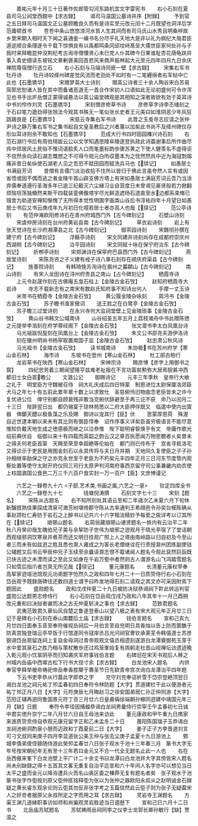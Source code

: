 <!-- { "loadSidebar": true } -->
　　嘉祐元年十月三十日著作佐郎管勾河东路机宜文字雷宪书
　　右小石刻在夏县司马公祠堂西舘中【求古録】
　　谒司马温国公墓诗并序【附録】
　　予到官之五日拜司马温国文正公墓顾瞻良久而有是诗实至元改元闰十二月既望也洞洋后学范庸顿首书
　　苍苍中条山悠悠洓河水哲人生其间而有司马氏山水秀且明桑梓故乡里宋朝入相时天下闻之喜通鉴一编书名分尽乎礼天地大是非以礼为纲纪大哉君臣道逆顺合条理遂令千载下惊惧良有以禹都鸣条冈邱坟峙髙垒大儒世臣家何处孙与子我时来拜瞻昆仲没荆杞考古询寺僧懐贤心未巳党人仆其碑今日果谁耻杏花荫龟趺异事入青史细读东坡铭文章剰褒美回首悲风来商声振林起大元至元四年四月九日余庆禅院尊宿僧行选立石
　　右小石刻与马端诗同嵌一壁【求古録】
　　宋集右军书牡丹诗
　　牡丹诗较绛州碑差觉风流而老劲处不如时有一二笔纒绵者右军帖中亡此也【石墨镌华】
　　宋赠梦英大士诗刻
　　赠英公诗者三十余人陶谷宋白苏易简郭忠恕诸人皆在其中而备诸恶道无一首合作宋初人口语如此无论初盛何可令许浑见也书手出庐岳僧正蒙得诚悬法以英公庙堂碑观是其相知之深者故欲有効于英耳诗中书刘伶作刘灵【石墨镌华】
　　宋刻僧彦修草书诗
　　彦修草字诗李丕绪刻之于石曰笔力遒劲得张旭法今观其书殊无一笔似张长史者王元美曰如淮阴恶少年风狂跳踉良是【石墨镌华】
　　宋慈云寺集右军书诗
　　此晋之玉兎寺志应请之张仲尹诗之静万集右军书之集书起自文皇圣教后之兴者蔑以加矣此书尚不及绛州碑仅存形似耳诗则余不敢知也【石墨镌华】
　　范成大行书四时田园襍兴诗石刻
　　右范石湖行书后有周伯琦跋云公以文学知遇思陵阜陵遂登执政此诗葢谢事后所作曲尽呉中郊居风土民俗不惟词语脍炙人口而笔墨标韵歩骤苏黄之下使人健羡名不虚得讵不信然余向读石湖志慨想之不可得今观元白所収墨本为之怃然然呉中近为海冦剽刼痛非昔日矣纵使石湖老人见之吾恐不赋田园而赋洗兵马也【牍记】
　　如愚居士书满庭芳词
　　昔僧有言儒门淡泊收拾不住所以皆归于佛此言虽夸然人实有或因省悟或因不偶而逃之者金陵牛首山辟支佛方塔上有宋如愚居士满庭芳词云吾乃当涂弃儒奉道遵行圣海多年已逾三纪截灭六尘縁习业自营度日未曾谒见豪贤般若力掀翻烦恼坦荡独翛然来斯干四载装銮佛像塔宇尽光鲜造遮旸石道直至水边都系束脩已镪舍为助道安禅知惭愧了无所得本觉性明圎字画类山谷后书淳祐四年十月望日如愚居士书后又书云庚戌年九月初日化噫若居士者亦高人也哉【牍记】
　　范公亭诗刻
　　有范仲淹欧阳修诗石在青州府城西门外【古今碑刻记】
　　石壁山诗刻
　　宋虞仲房诗刻在台州府黄岩县南【古今碑刻记】
　　草衣岩诗刻
　　岩上有张天觉诗在长沙府湘潭县之北【古今碑刻记】
　　御茶园诗刻
　　宋魏彻孙撰在建宁府【古今碑刻记】
　　浮觞亭诗刻
　　宋文同建并诗刻尚存在成都府崇庆州西湖侧【古今碑刻记】
　　治平园诗刻
　　宋文同赋十咏在保宁府治东【古今碑刻记】
　　折栁亭诗刻
　　宋郑渊诗在保寜府巴县西门外【古今碑刻记】
　　燕居堂诗刻
　　宋陈尧咨之子义建有戒子诗八章石刻存在顺庆府渠县【古今碑刻记】
　　旌善院诗刻
　　有韩琦挽苏洵诗在眉州之蟇頥山【古今碑刻记】
　　南山诗刻
　　有宋人龙田诗在浔州府贵县之南山【占今碑刻记】
　　栖霞寺诗
　　上元令赵晟作刻在古佛庵五龛石柱上【金陵古金石攷】
　　赵知府栖霞寺大岩诗
　　寺志不载新志有之南宋有数赵氏知府事不知诗出何人
　　手摩一丈玉诗
　　米芾书在栖霞寺【金陵古金石攷】
　　黄公履金陵杂咏刻
　　周沔书【金陵古金石攷】
　　苏子瞻书渔家傲词
　　送王胜之在白鹭亭【金陵古金石攷】
　　苏子瞻三过堂诗刻
　　在永兴寺何大监祠堂壁上见金陵琐事【金陵古金石攷】
　　黄山谷书韩文公城南诗
　　山谷绍圣五年五月上荔枝滩舟中书此赠陈徳之元提举李浩刻在府学尊经阁下【金陵古金石攷】
　　张文潜书李太白凤凰台诗
　　马光祖跋倪垕刻在凤凰台上【金陵古金石攷】
　　朱文公书邵尧夫游伊洛诗
　　刻在徽州明尚书杨寜取置南国子监【金陵古金石攷】
　　赵忠肃公秋风诗
　　马光祖书【金陵古金石攷】
　　读书城南诗
　　朱协极书在苏州府学【寒山金石林】
　　海市诗
　　东坡书在登州【寒山金石林】
　　杜工部古柏行
　　龙岩草书在陜西【寒山金石林】
　　宋神宗诗
　　赐彦博【彦字上用御书之寳】
　　四纪忠劳着三朝闻望隆亨兹难老祉报在不言功富矣勲弥大居焉貎甚冲西都旧士女白首瞻公
　　文潞公记
　　御赐诗记
　　元丰三年季秋　皇帝行大飨之礼于　明堂臣方守魏被召侍　祠大礼庆成后四日特蒙　制恩进位太尉保厘洛郊臣犬马之年七十有五前此累年章十数上以求致仕　圣慈俯怜旧物曲念老臣皆未之许今复优进公位　俾守别都自顾衰残非敢当克俯伏辞避至于再三讫不获　命乃以闰月二十三日　陛辞翌日出　都仍锡宴于琼林苑悉以二府大臣押伴既又　临遣中使内出寳器　俾釂天醴以极鱼藻之乐及赐　御诗以宠其行【臣】伏
　　思蒙厚恩荷　殊渥自近世逮本朝以来未有其比则有弼臣惇奉　诏作序事义详矣臣虽穷极语言不能尽意惟知负戴天地生成之徳感极而继之以泣恭惟　陛下聪明睿智焕乎有文　帝庸作歌光绍前典伏自　临御以来十有四载而英韶之韵云汉之章百执愿闻万物思覩者乆矣曽未之得夫何老臣首蒙　天赐至荣至幸超絶等伦始在　都门则已传布于　宫省寻抵洛宅又得诊示于吏民是用图金刻石以永其传将与夫日月并期　天地同久复使臣之子子孙孙相继率励保之守之亦克永世至于老臣为不朽矣元丰四年正月三日河东节度管内观察处置等使守太尉开府仪同三司行太原尹判河南府事西京留守司公事兼畿内劝农使上柱国潞国公食邑二万三千六百户食实封一万一百户【臣】文彦愽谨记

　　六艺之一録卷九十六
<子部,艺术类,书画之属,六艺之一录>
　　钦定四库全书
　　六艺之一録卷九十七　　　　钱塘倪涛撰
　　石刻文字七十三
　　宋刻【题名】
　　宋陈从古题名
　　右不知所刻处其语云至和二年歳次乙未夏六月下旬休新醸抿熟佳果探成清泉可潄芳树堪倚郡守陈从古率通判王希顔邑令孙奕台幙陈确从事赵颉杜仁寿防于岩石之上醉书以记共六十六字楷法精妙予每爱之俟详考以订其所在【牍记】
　　琅琊山题名
　　右简翁藏琅琊山诸贤题名一帙内有云治平二年秋八月癸卯哉生魄伯兄子美与余挈防子世伟为琅邪之逰观月于晓光亭宿了了堂诘朝西观琅邪洞饮寒泉并煮茶而还又明日徃观广照上人之塔由南岭路以归自初及今至山者三而未有如兹逰之胜且悉也滁人雍成之为客长老僧继诠在行责授滁州团练副使钱公辅题又后书云甲辰仲兄子玉续至余曩读滁志恨不载诸闻人题名今观此裒然巨函既已快古迹之未湮而读之至此又如身在千岩万壑中者然则古人谓游名山飞鸿踏雪题名只如雪后指爪者岂真无所见哉【牍记】
　　董元康题名
　　长清董元康权宰奉高挈家逰瑶池馆观元功弟题字怆然久之政和四年七月二十一日质贽侍行右小石刻在岱岳观予既録唐碑往还数四道士谓予曰昨发地得石刻二请观之其文亦可采因附焉下题因此
　　盛勋题名
　　政和戊戌仲夏二十九日被防决狱恭谒祠下飰此转运判官盛勋公达题男志修侍行
　　右小石刻在岱岳观戊戌乃政和八年其年十一月己酉朔改元重和曰决狱者谳而决之古无仲夏斩决之事也【求古録】
　　范致君题名
　　武夷范致君久慕仙风自楚之鲁遂登泰山以望八极之表有宋大观元年正月廿三日记于是碑右小石刻在泰山南麓后土庙【求古録】
　　钱伯言题名
　　宣和己亥九月廿四日面奉玉音至奉符催视岳祠后一月伯言至自兖明日具香烛以告上防而罢醮于防真宫独登瑞云亭早饭于行馆遂同令冦庠丞吕光问祠官曺钦承莱芜令韩僖道士苏彦弼谒岱岳观留连祠上复自金母洞过青帝观观文僖丞相遗刻遂游白龙潭奠御苑玉芽于水中爱其泉石之胜乃相与策杖散歩还过鸡笼峯始复有舆躬走社首山视禅坛访遗迹晚入乾元观小饮翠阴亭而归知袭庆军府事钱伯言题
　　右碑旧在宋天书观后人移之州城内岳庙中西墀古松下行书大径寸余【求古録】
　　白龙池宋人题名
　　内供奉官李舜举被命祷祀帝岳奉香胜槩于夀圣节日先欵青帝宫次询白龙潭治平四年题
　　下云书吏李恭从行葢此字即恭之字
　　兖守刘兖奉诏祈雪于岱宗登絶顶翌日谒白龙池之祠元祐丁夘孟春初四日奉符令林防题【大字】贯道建栏干此以便游者元祐丁邜正月八日【大字】元符庚辰七月晦赵习之徐安国弟居仁孙正仲同游【大字】范阳正辅再逰同鲁国景元符丁丑三月廿六日皇甫偁徐端朝孙幯同逰建中靖国元年三月【缺】日题
　　奉符令李珪因捕蝗恭谒白龙祠男彚侍行崇寜壬午孟春初七日诚中君实徳升崇宁二年八月廿六日自王母池来访此
　　董元康政和甲午重九日擕家来游质贽贲侍自恭观元康兄留字正和乙未孟冬二十日
　　莆阳陈国瑞子玉恭谒白龙祠池俯洞酌泉小憩而迈政和丁酉夏前二日【大字】
　　姜子正子方李晋道刘言可刁文叔同来庚子四月李显道张公美王仲与张去尘庚子孟夏十九日游池上
　　鄄城李僓弟倰侄赣随侍游此癸夘孟春廿八日张子观水于池十三年春三月　篆书大字无年号按宋朝纪年无有至十三年若曰金元又不合一代全无题名止此一人也
　　右在岳西傲来峯下白龙池壁上平广计二十余丈书曰龙潭曰白龙池并大字其傍皆宋人题名尚未刓缺録之得十五首其文畧无重复自治平迄宣和六十年间人名字亦可以想见当日太平之盛而金元以降洊遭兵火而名山奥区委之榛莽无复有题名者矣　张子观水于池篆书张字作弡按刘原父弡仲匜铭释弡为张以为张仲之器欧阳永叔从之赵明诚金石録疑之黄长睿东观余论则云弡其勿反非张字考之玉篇信然此云弡子则为张子无疑葢宋人之好竒者据原父永叔所定之字而用之耳【求古録】
　　灵岩寺王渊题名
　　方渠王渊几道縁职事访如师和尚徧观灵岩胜迹当日逥歴下
　　宣和己巳六月十二日书
　　北岳庙苏轼题名
　　苏轼祷雨岳祠同李之仪李士龙郭长卿孙敏行【缺】贾温之

